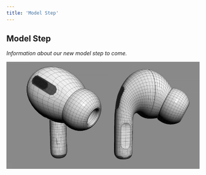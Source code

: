 ```yaml
---
title: 'Model Step'
---
```


## Model Step

_Information about our new model step to come._

![](9wndxe3a-900.jpg)